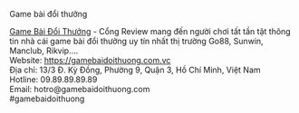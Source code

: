Game bài đổi thưởng

<p><a target="_blank" href="https://gamebaidoithuong.com.vc/" rel="noreferrer noopener">Game Bài Đổi Thưởng</a> - Cổng Review mang đến người chơi tất tần tật thông tin nhà cái game bài đổi thưởng uy tín nhất thị trường Go88, Sunwin, Manclub, Rikvip....<br>Website: <a target="_blank" href="https://gamebaidoithuong.com.vc/" rel="noreferrer noopener">https://gamebaidoithuong.com.vc</a><br>Địa chỉ: 13/3 Đ. Kỳ Đồng, Phường 9, Quận 3, Hồ Chí Minh, Việt Nam<br>Hotline: 09.89.89.89.89<br>Email: hotro@gamebaidoithuong.com<br>#gamebaidoithuong</p>